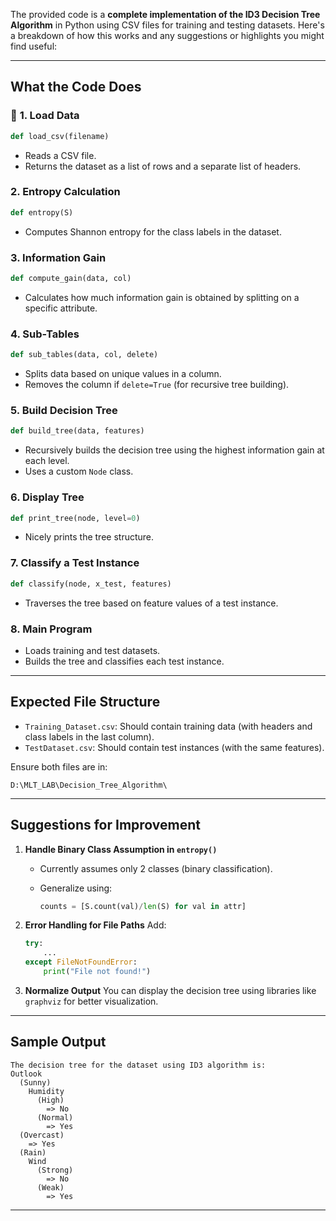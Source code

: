 The provided code is a **complete implementation of the ID3 Decision Tree Algorithm** in Python using CSV files for training and testing datasets. Here's a breakdown of how this works and any suggestions or highlights you might find useful:

---

## **What the Code Does**

### 🔹 **1. Load Data**

```python
def load_csv(filename)
```

* Reads a CSV file.
* Returns the dataset as a list of rows and a separate list of headers.

### **2. Entropy Calculation**

```python
def entropy(S)
```

* Computes Shannon entropy for the class labels in the dataset.

### **3. Information Gain**

```python
def compute_gain(data, col)
```

* Calculates how much information gain is obtained by splitting on a specific attribute.

### **4. Sub-Tables**

```python
def sub_tables(data, col, delete)
```

* Splits data based on unique values in a column.
* Removes the column if `delete=True` (for recursive tree building).

### **5. Build Decision Tree**

```python
def build_tree(data, features)
```

* Recursively builds the decision tree using the highest information gain at each level.
* Uses a custom `Node` class.

### **6. Display Tree**

```python
def print_tree(node, level=0)
```

* Nicely prints the tree structure.

### **7. Classify a Test Instance**

```python
def classify(node, x_test, features)
```

* Traverses the tree based on feature values of a test instance.

### **8. Main Program**

* Loads training and test datasets.
* Builds the tree and classifies each test instance.

---

## **Expected File Structure**

* `Training_Dataset.csv`: Should contain training data (with headers and class labels in the last column).
* `TestDataset.csv`: Should contain test instances (with the same features).

Ensure both files are in:

```
D:\MLT_LAB\Decision_Tree_Algorithm\
```

---

##  Suggestions for Improvement

1. **Handle Binary Class Assumption in `entropy()`**

   * Currently assumes only 2 classes (binary classification).
   * Generalize using:

     ```python
     counts = [S.count(val)/len(S) for val in attr]
     ```

2. **Error Handling for File Paths**
   Add:

   ```python
   try:
       ...
   except FileNotFoundError:
       print("File not found!")
   ```

3. **Normalize Output**
   You can display the decision tree using libraries like `graphviz` for better visualization.

---

##  Sample Output

```
The decision tree for the dataset using ID3 algorithm is:
Outlook
  (Sunny)
    Humidity
      (High)
        => No
      (Normal)
        => Yes
  (Overcast)
    => Yes
  (Rain)
    Wind
      (Strong)
        => No
      (Weak)
        => Yes
```

---





